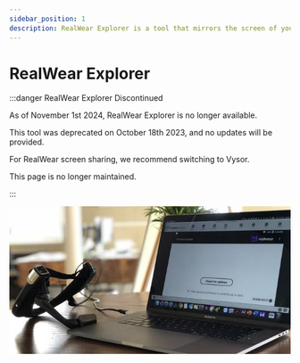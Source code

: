 ```yaml
---
sidebar_position: 1
description: RealWear Explorer is a tool that mirrors the screen of your RealWear Device to your Windows or Mac computer.
---
```


# RealWear Explorer

:::danger RealWear Explorer Discontinued

As of November 1st 2024, RealWear Explorer is no longer available.

This tool was deprecated on October 18th 2023, and no updates will be provided.

For RealWear screen sharing, we recommend switching to Vysor.

This page is no longer maintained.

:::

![rw-dev-1](../assets/rw-dev-1.jpg)
